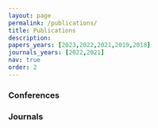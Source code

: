 ```yaml
---
layout: page
permalink: /publications/
title: Publications
description: 
papers_years: [2023,2022,2021,2019,2018]
journals_years: [2022,2021]
nav: true
order: 2
---
```


### Conferences

<div class="publications">

<!-- {% for y in page.papers_years %}
  <h2 class="year">{{y}}</h2>
  {% bibliography -f papers -q @*[year={{y}}]* %}
{% endfor %} -->

</div>

### Journals

<div class="publications">

<!-- {% for y in page.journals_years %}
  <h2 class="year">{{y}}</h2>
  {% bibliography -f journals -q @*[year={{y}}]* %}
{% endfor %} -->

</div>